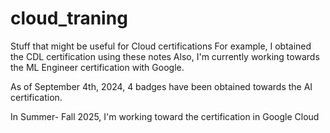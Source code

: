 # cloud_traning

Stuff that might be useful for Cloud certifications
For example, I obtained the CDL certification using these notes
Also, I'm currently working towards the ML Engineer certification with Google.

As of September 4th, 2024, 4 badges have been obtained towards the AI certification.

In Summer- Fall 2025, I'm working toward the certification in Google Cloud
